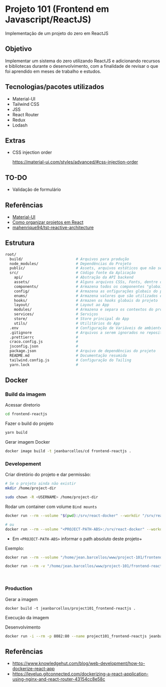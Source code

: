 # Projeto 101 (Frontend em Javascript/ReactJS)

Implementação de um projeto do zero em ReactJS

## Objetivo

Implementar um sistema do zero utilizando ReactJS e adicionando recursos e bibliotecas durante o desenvolvimento, com a finalidade de revisar o que foi aprendido em meses de trabalho e estudos.

## Tecnologias/pacotes utilizados

- Material-UI
- Tailwind CSS
- JSS
- React Router
- Redux
- Lodash

## Extras

- CSS injection order

  https://material-ui.com/styles/advanced/#css-injection-order

## TO-DO

- Validação de formulário

## Referências

- [Material-UI](https://material-ui.com/)
- [Como organizar projetos em React](https://imasters.com.br/front-end/como-organizar-projetos-em-react)
- [mahenrique94/tst-reactive-architecture](https://github.com/mahenrique94/tst-reactive-architecture)

## Estrutura

```bash
root/
  build/                        # Arquivos para produção
  node_modules/                 # Dependências do Projeto
  public/                       # Assets, arquivos estáticos que não serão processados pelo webpack
  src/                          # Código fonte da Aplicação
    api/                        # Abstração da API backend
    assets/                     # Alguns arquivos CSSs, Fonts, dentre outros, globais do projeto
    components/                 # Armazena todos os componentes "globais" do projeto
    config/                     # Armazena as onfigurações globais do projeto
    enums/                      # Armazena valores que são utilizados em vários lugares dos códigos
    hooks/                      # Armazen os hooks globais do projeto
    layout/                     # Layout ao App
    modules/                    # Armazena e separa os contextos do projeto
    services/                   # Serviços
    store/                      # Store principal do App
    utils/                      # Utilitários do App
  .env                          # Configuração de Variáveis de ambiente
  .gitignore                    # Arquivos a serem ignorados no repositório
  .prettierrc                   #
  craco.config.js               #
  jsconfig.json                 #
  package.json                  # Arquivo de dependências do projeto
  README.md                     # Documentação resumida
  tailwind.config.js            # Configuração do Tailing
  yarn.lock                     #
```

## Docker

### **Build da imagem**

Acessar diretorio

```bash
cd frontend-reactjs
```

Fazer o build do projeto

```bash
yarn build
```

Gerar imagem Docker

```bash
docker image build -t jeanbarcellos/cd frontend-reactjs .
```

### **Developement**

Criar diretório do projeto e dar permissão:

```bash
# Se o projeto ainda não existir
mkdir /home/project-dir

sudo chown -R <USERNAME> /home/project-dir
```

Rodar um container com volume `Bind mounts`

```bash
docker run --rm --volume "$(pwd):/srv/react-docker" --workdir "/srv/react-docker" --publish 3000:3000 -it node bash

# ou
docker run --rm --volume "<PROJECT-PATH-ABS>:/srv/react-docker" --workdir "/srv/react-docker" --publish 3000:3000 -it node bash
```

- Em `<PROJECT-PATH-ABS>` informar o path absoluto deste projeto+

Exemplo:

```bash
docker run --rm --volume "/home/jean.barcellos/www/project-101/frontend-reactjs:/srv/react-docker" --workdir "/srv/react-docker" --publish 3000:3000 -it node bash

docker run --rm -v "/home/jean.barcellos/www/project-101/frontend-reactjs:/srv/react-docker" -w "/srv/react-docker" -p 3000:3000 -it node bash
```

<br>

### **Production**

Gerar a imagem

```
docker build -t jeanbarcellos/project101_frontend-reactjs .
```

Execução da imagem

Desenvolvimento

```bash
docker run -i --rm -p 8082:80 --name project101_frontend-reactjs jeanbarcellos/project101_frontend-reactjs
```

## Referências

- https://www.knowledgehut.com/blog/web-development/how-to-dockerize-react-app
- https://levelup.gitconnected.com/dockerizing-a-react-application-using-nginx-and-react-router-43154cc8e58c
